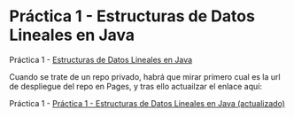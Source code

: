 # Práctica 1 - Estructuras de Datos Lineales en Java

Práctica 1 - [Estructuras de Datos Lineales en Java](https://ualeda1.github.io/practica1/index)

Cuando se trate de un repo privado, habrá que mirar primero cual es la url de despliegue del repo en Pages, y tras ello actuailzar el enlace aquí:

Práctica 1 - [Práctica 1 - Estructuras de Datos Lineales en Java (actualizado)](https://ideal-couscous-d0f7d905.pages.github.io/)


